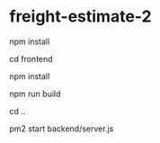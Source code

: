 # freight-estimate-2

npm install

cd frontend

npm install

npm run build

cd ..

pm2 start backend/server.js
